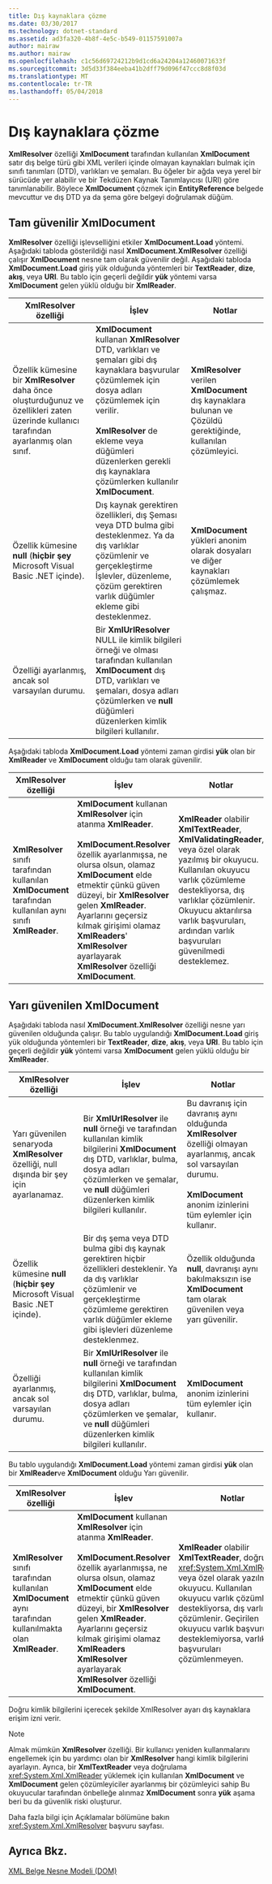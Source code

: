 ```yaml
---
title: Dış kaynaklara çözme
ms.date: 03/30/2017
ms.technology: dotnet-standard
ms.assetid: ad3fa320-4b8f-4e5c-b549-01157591007a
author: mairaw
ms.author: mairaw
ms.openlocfilehash: c1c56d69724212b9d1cd6a24204a12460071633f
ms.sourcegitcommit: 3d5d33f384eeba41b2dff79d096f47ccc8d8f03d
ms.translationtype: MT
ms.contentlocale: tr-TR
ms.lasthandoff: 05/04/2018
---
```

# <a name="resolving-external-resources"></a>Dış kaynaklara çözme
**XmlResolver** özelliği **XmlDocument** tarafından kullanılan **XmlDocument** satır dış belge türü gibi XML verileri içinde olmayan kaynakları bulmak için sınıfı tanımları (DTD), varlıkları ve şemaları. Bu öğeler bir ağda veya yerel bir sürücüde yer alabilir ve bir Tekdüzen Kaynak Tanımlayıcısı (URI) göre tanımlanabilir. Böylece **XmlDocument** çözmek için **EntityReference** belgede mevcuttur ve dış DTD ya da şema göre belgeyi doğrulamak düğüm.  
  
## <a name="fully-trusted-xmldocument"></a>Tam güvenilir XmlDocument  
 **XmlResolver** özelliği işlevselliğini etkiler **XmlDocument.Load** yöntemi. Aşağıdaki tabloda gösterildiği nasıl **XmlDocument.XmlResolver** özelliği çalışır **XmlDocument** nesne tam olarak güvenilir değil. Aşağıdaki tabloda **XmlDocument.Load** giriş yük olduğunda yöntemleri bir **TextReader**, **dize**, **akış**, veya  **URI**. Bu tablo için geçerli değildir **yük** yöntemi varsa **XmlDocument** gelen yüklü olduğu bir **XmlReader**.  
  
|XmlResolver özelliği|İşlev|Notlar|  
|--------------------------|--------------|-----------|  
|Özellik kümesine bir **XmlResolver** daha önce oluşturduğunuz ve özellikleri zaten üzerinde kullanıcı tarafından ayarlanmış olan sınıf.|**XmlDocument** kullanan **XmlResolver** DTD, varlıkları ve şemaları gibi dış kaynaklara başvurular çözümlemek için dosya adları çözümlemek için verilir.<br /><br /> **XmlResolver** de ekleme veya düğümleri düzenlerken gerekli dış kaynaklara çözümlerken kullanılır **XmlDocument**.|**XmlResolver** verilen **XmlDocument** dış kaynaklara bulunan ve Çözüldü gerektiğinde, kullanılan çözümleyici.|  
|Özellik kümesine **null** (**hiçbir şey** Microsoft Visual Basic .NET içinde).|Dış kaynak gerektiren özellikleri, dış Şeması veya DTD bulma gibi desteklenmez. Ya da dış varlıklar çözümlenir ve gerçekleştirme İşlevler, düzenleme, çözüm gerektiren varlık düğümler ekleme gibi desteklenmez.|**XmlDocument** yükleri anonim olarak dosyaları ve diğer kaynakları çözümlemek çalışmaz.|  
|Özelliği ayarlanmış, ancak sol varsayılan durumu.|Bir **XmlUrlResolver** NULL ile kimlik bilgileri örneği ve olması tarafından kullanılan **XmlDocument** dış DTD, varlıkları ve şemaları, dosya adları çözümlerken ve **null** düğümleri düzenlerken kimlik bilgileri kullanılır.||  
  
 Aşağıdaki tabloda **XmlDocument.Load** yöntemi zaman girdisi **yük** olan bir **XmlReader** ve **XmlDocument** olduğu tam olarak güvenilir.  
  
|XmlResolver özelliği|İşlev|Notlar|  
|--------------------------|--------------|-----------|  
|**XmlResolver** sınıfı tarafından kullanılan **XmlDocument** tarafından kullanılan aynı sınıfı **XmlReader**.|**XmlDocument** kullanan **XmlResolver** için atanma **XmlReader**.<br /><br /> **XmlDocument.Resolver** özellik ayarlanmışsa, ne olursa olsun, olamaz **XmlDocument** elde etmektir çünkü güven düzeyi, bir **XmlResolver** gelen  **XmlReader**. Ayarlarını geçersiz kılmak girişimi olamaz **XmlReaders**' **XmlResolver** ayarlayarak **XmlResolver** özelliği **XmlDocument**.|**XmlReader** olabilir **XmlTextReader**, **XmlValidatingReader**, veya özel olarak yazılmış bir okuyucu. Kullanılan okuyucu varlık çözümleme destekliyorsa, dış varlıklar çözümlenir. Okuyucu aktarılırsa varlık başvuruları, ardından varlık başvuruları güvenilmedi desteklemez.|  
  
## <a name="semi-trusted-xmldocument"></a>Yarı güvenilen XmlDocument  
 Aşağıdaki tabloda nasıl **XmlDocument.XmlResolver** özelliği nesne yarı güvenilen olduğunda çalışır. Bu tablo uygulandığı **XmlDocument.Load** giriş yük olduğunda yöntemleri bir **TextReader**, **dize**, **akış**, veya  **URI**. Bu tablo için geçerli değildir **yük** yöntemi varsa **XmlDocument** gelen yüklü olduğu bir **XmlReader**.  
  
|XmlResolver özelliği|İşlev|Notlar|  
|--------------------------|--------------|-----------|  
|Yarı güvenilen senaryoda **XmlResolver** özelliği, null dışında bir şey için ayarlanamaz.|Bir **XmlUrlResolver** ile **null** örneği ve tarafından kullanılan kimlik bilgilerini **XmlDocument** dış DTD, varlıklar, bulma, dosya adları çözümlerken ve şemalar, ve **null** düğümleri düzenlerken kimlik bilgileri kullanılır.|Bu davranış için davranış aynı olduğunda **XmlResolver** özelliği olmayan ayarlanmış, ancak sol varsayılan durumu.<br /><br /> **XmlDocument** anonim izinlerini tüm eylemler için kullanır.|  
|Özellik kümesine **null** (**hiçbir şey** Microsoft Visual Basic .NET içinde).|Bir dış şema veya DTD bulma gibi dış kaynak gerektiren hiçbir özellikleri desteklenir. Ya da dış varlıklar çözümlenir ve gerçekleştirme çözümleme gerektiren varlık düğümler ekleme gibi işlevleri düzenleme desteklenmez.|Özellik olduğunda **null**, davranışı aynı bakılmaksızın ise **XmlDocument** tam olarak güvenilen veya yarı güvenilir.|  
|Özelliği ayarlanmış, ancak sol varsayılan durumu.|Bir **XmlUrlResolver** ile **null** örneği ve tarafından kullanılan kimlik bilgilerini **XmlDocument** dış DTD, varlıklar, bulma, dosya adları çözümlerken ve şemalar, ve **null** düğümleri düzenlerken kimlik bilgileri kullanılır.|**XmlDocument** anonim izinlerini tüm eylemler için kullanır.|  
  
 Bu tablo uygulandığı **XmlDocument.Load** yöntemi zaman girdisi **yük** olan bir **XmlReader**ve **XmlDocument** olduğu Yarı güvenilir.  
  
|XmlResolver özelliği|İşlev|Notlar|  
|--------------------------|--------------|-----------|  
|**XmlResolver** sınıfı tarafından kullanılan **XmlDocument** aynı tarafından kullanılmakta olan **XmlReader**.|**XmlDocument** kullanan **XmlResolver** için atanma **XmlReader**.<br /><br /> **XmlDocument.Resolver** özellik ayarlanmışsa, ne olursa olsun, olamaz **XmlDocument** elde etmektir çünkü güven düzeyi, bir **XmlResolver** gelen  **XmlReader**. Ayarlarını geçersiz kılmak girişimi olamaz **XmlReaders** **XmlResolver** ayarlayarak **XmlResolver** özelliği **XmlDocument**.|**XmlReader** olabilir **XmlTextReader**, doğrulama <xref:System.Xml.XmlReader>, veya özel olarak yazılmış bir okuyucu. Kullanılan okuyucu varlık çözümleme destekliyorsa, dış varlıklar çözümlenir. Geçirilen okuyucu varlık başvuruları desteklemiyorsa, varlık başvuruları çözümlenmeyen.|  
  
 Doğru kimlik bilgilerini içerecek şekilde XmlResolver ayarı dış kaynaklara erişim izni verir.  
  
> [!NOTE]
>  Almak mümkün **XmlResolver** özelliği. Bir kullanıcı yeniden kullanmalarını engellemek için bu yardımcı olan bir **XmlResolver** hangi kimlik bilgilerini ayarlayın. Ayrıca, bir **XmlTextReader** veya doğrulama <xref:System.Xml.XmlReader> yüklemek için kullanılan **XmlDocument** ve **XmlDocument** gelen çözümleyiciler ayarlanmış bir çözümleyici sahip Bu okuyucular tarafından önbelleğe alınmaz **XmlDocument** sonra **yük** aşama beri bu da güvenlik riski oluşturur.  
  
 Daha fazla bilgi için Açıklamalar bölümüne bakın <xref:System.Xml.XmlResolver> başvuru sayfası.  
  
## <a name="see-also"></a>Ayrıca Bkz.  
 [XML Belge Nesne Modeli (DOM)](../../../../docs/standard/data/xml/xml-document-object-model-dom.md)
